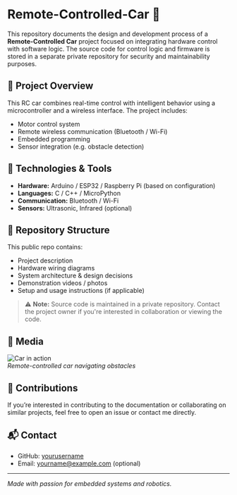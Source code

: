 # Remote-Controlled-Car 🚗

This repository documents the design and development process of a **Remote-Controlled Car** project focused on integrating hardware control with software logic. The source code for control logic and firmware is stored in a separate private repository for security and maintainability purposes.

## 🧠 Project Overview

This RC car combines real-time control with intelligent behavior using a microcontroller and a wireless interface. The project includes:
- Motor control system
- Remote wireless communication (Bluetooth / Wi-Fi)
- Embedded programming
- Sensor integration (e.g. obstacle detection)

## 🔧 Technologies & Tools

- **Hardware:** Arduino / ESP32 / Raspberry Pi (based on configuration)
- **Languages:** C / C++ / MicroPython
- **Communication:** Bluetooth / Wi-Fi
- **Sensors:** Ultrasonic, Infrared (optional)

## 📁 Repository Structure

This public repo contains:
- Project description
- Hardware wiring diagrams
- System architecture & design decisions
- Demonstration videos / photos
- Setup and usage instructions (if applicable)

> ⚠️ **Note:** Source code is maintained in a private repository. Contact the project owner if you're interested in collaboration or viewing the code.

## 📸 Media

![Car in action](assets/demo.gif)  
*Remote-controlled car navigating obstacles*

## 🤝 Contributions

If you’re interested in contributing to the documentation or collaborating on similar projects, feel free to open an issue or contact me directly.

## 📬 Contact

- GitHub: [yourusername](https://github.com/yourusername)
- Email: yourname@example.com (optional)

---

*Made with passion for embedded systems and robotics.*
